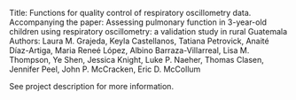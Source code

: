 Title: Functions for quality control of respiratory oscillometry data.  
Accompanying the paper: Assessing pulmonary function in 3-year-old children using respiratory oscillometry: a validation study in rural Guatemala
Authors: Laura M. Grajeda, Keyla Castellanos, Tatiana Petrovick, Anaité Díaz-Artiga, Maria Reneé López, Albino Barraza-Villarreal, Lisa M. Thompson, Ye Shen, Jessica Knight, Luke P. Naeher, Thomas Clasen, Jennifer Peel, John P. McCracken, Eric D. McCollum

See project description for more information.
